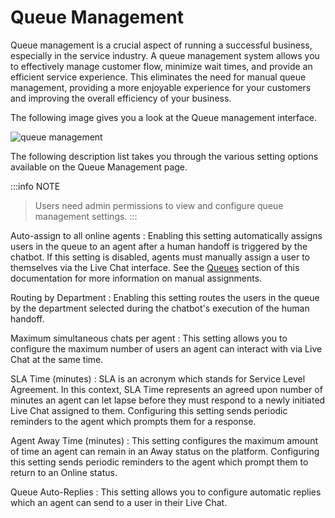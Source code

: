 # Queue Management

Queue management is a crucial aspect of running a successful business, especially in the service industry. A queue management system allows you to effectively manage customer flow, minimize wait times, and provide an efficient service experience. This eliminates the need for manual queue management, providing a more enjoyable experience for your customers and improving the overall efficiency of your business.

The following image gives you a look at the Queue management interface.

![queue management](https://botlhale-ai-assets.s3.amazonaws.com/queue-management.png)

The following description list takes you through the various setting options available on the Queue Management page.

:::info NOTE
> Users need admin permissions to view and configure queue management settings.
:::

Auto-assign to all online agents
: Enabling this setting automatically assigns users in the queue to an agent after a human handoff is triggered by the chatbot. If this setting is disabled, agents must manually assign a user to themselves via the Live Chat interface. See the [Queues](3%20-%20Queue.md) section of this documentation for more information on manual assignments.

Routing by Department
: Enabling this setting routes the users in the queue by the department selected during the chatbot's execution of the human handoff.  

Maximum simultaneous chats per agent
: This setting allows you to configure the maximum number of users an agent can interact with via Live Chat at the same time. 

SLA Time (minutes)
: SLA is an acronym which stands for Service Level Agreement. In this context, SLA Time represents an agreed upon number of minutes an agent can let lapse before they must respond to a newly initiated Live Chat assigned to them. Configuring this setting sends periodic reminders to the agent which prompts them for a response.

Agent Away Time (minutes)
: This setting configures the maximum amount of time an agent can remain in an Away status on the platform. Configuring this setting sends periodic reminders to the agent which prompt them to return to an Online status.

Queue Auto-Replies
: This setting allows you to configure automatic replies which an agent can send to a user in their Live Chat.



